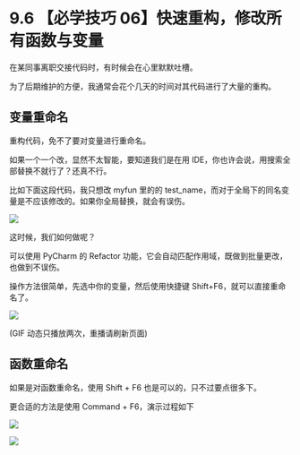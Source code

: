 # 9.6 【必学技巧 06】快速重构，修改所有函数与变量



在某同事离职交接代码时，有时候会在心里默默吐槽。

为了后期维护的方便，我通常会花个几天的时间对其代码进行了大量的重构。

## 变量重命名

重构代码，免不了要对变量进行重命名。

如果一个一个改，显然不太智能，要知道我们是在用 IDE，你也许会说，用搜索全部替换不就行了？还真不行。

比如下面这段代码，我只想改 myfun 里的的 test_name，而对于全局下的同名变量是不应该修改的。如果你全局替换，就会有误伤。

![](http://image.iswbm.com/20190629211910.png)

这时候，我们如何做呢？

可以使用 PyCharm 的 Refactor 功能，它会自动匹配作用域，既做到批量更改，也做到不误伤。

操作方法很简单，先选中你的变量，然后使用快捷键 Shift+F6，就可以直接重命名了。

![](https://i.loli.net/2019/06/29/5d1764b94d11128912.gif)

(GIF 动态只播放两次，重播请刷新页面)

## 函数重命名

如果是对函数重命名，使用 Shift + F6 也是可以的，只不过要点很多下。

更合适的方法是使用 Command + F6，演示过程如下

![](http://image.iswbm.com/rename.gif)

![](https://open.weixin.qq.com/qr/code?username=idealyard)